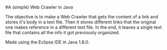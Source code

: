 #A (simple) Web Crawler in Java

The objective is to make a Web Crawler that gets the content of a link and stores it's body in a text file. Then it stores different links that the original one makes reference in a different text file. In the end, it leaves a single text file that contains all the info it got previously organized.

Made using the Eclipse IDE in Java 1.8.0.